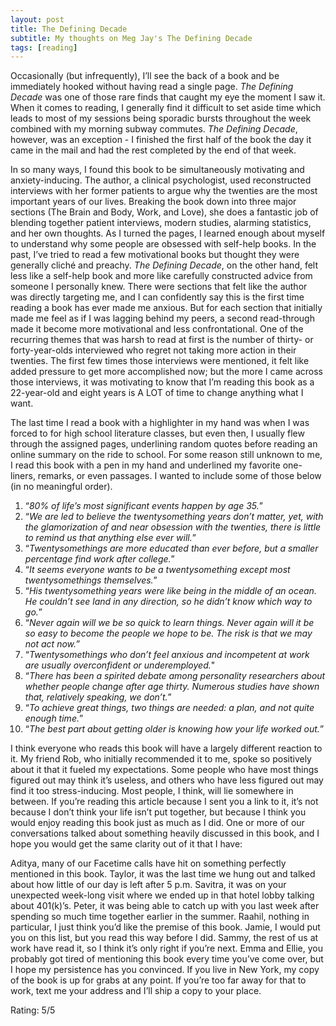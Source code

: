 ```yaml
---
layout: post
title: The Defining Decade
subtitle: My thoughts on Meg Jay's The Defining Decade
tags: [reading]
---
```

Occasionally (but infrequently), I’ll see the back of a book and be immediately hooked without having read a single page. *The Defining Decade* was one of those rare finds that caught my eye the moment I saw it. When it comes to reading, I generally find it difficult to set aside time which leads to most of my sessions being sporadic bursts throughout the week combined with my morning subway commutes. *The Defining Decade*, however, was an exception - I finished the first half of the book the day it came in the mail and had the rest completed by the end of that week. 

In so many ways, I found this book to be simultaneously motivating and anxiety-inducing. The author, a clinical psychologist, used reconstructed interviews with her former patients to argue why the twenties are the most important years of our lives. Breaking the book down into three major sections (The Brain and Body, Work, and Love), she does a fantastic job of blending together patient interviews, modern studies, alarming statistics, and her own thoughts. As I turned the pages, I learned enough about myself to understand why some people are obsessed with self-help books. In the past, I’ve tried to read a few motivational books but thought they were generally cliché and preachy. *The Defining Decade*, on the other hand, felt less like a self-help book and more like carefully constructed advice from someone I personally knew. There were sections that felt like the author was directly targeting me, and I can confidently say this is the first time reading a book has ever made me anxious. But for each section that initially made me feel as if I was lagging behind my peers, a second read-through made it become more motivational and less confrontational. One of the recurring themes that was harsh to read at first is the number of thirty- or forty-year-olds interviewed who regret not taking more action in their twenties. The first few times those interviews were mentioned, it felt like added pressure to get more accomplished now; but the more I came across those interviews, it was motivating to know that I’m reading this book as a 22-year-old and eight years is A LOT of time to change anything what I want.

The last time I read a book with a highlighter in my hand was when I was forced to for high school literature classes, but even then, I usually flew through the assigned pages, underlining random quotes before reading an online summary on the ride to school. For some reason still unknown to me, I read this book with a pen in my hand and underlined my favorite one-liners, remarks, or even passages. I wanted to include some of those below (in no meaningful order).
1.	“*80% of life’s most significant events happen by age 35.*”
2.	“*We are led to believe the twentysomething years don’t matter, yet, with the glamorization of and near obsession with the twenties, there is little to remind us that anything else ever will.*”
3.	“*Twentysomethings are more educated than ever before, but a smaller percentage find work after college.*”
4.	“*It seems everyone wants to be a twentysomething except most twentysomethings themselves.*”
5.	“*His twentysomething years were like being in the middle of an ocean. He couldn’t see land in any direction, so he didn’t know which way to go.*”
6.	“*Never again will we be so quick to learn things. Never again will it be so easy to become the people we hope to be. The risk is that we may not act now.*”
7.	“*Twentysomethings who don’t feel anxious and incompetent at work are usually overconfident or underemployed.*"
8.	“*There has been a spirited debate among personality researchers about whether people change after age thirty. Numerous studies have shown that, relatively speaking, we don’t.*”
9.	“*To achieve great things, two things are needed: a plan, and not quite enough time.*”
10.	“*The best part about getting older is knowing how your life worked out.*”

I think everyone who reads this book will have a largely different reaction to it. My friend Rob, who initially recommended it to me, spoke so positively about it that it fueled my expectations. Some people who have most things figured out may think it’s useless, and others who have less figured out may find it too stress-inducing. Most people, I think, will lie somewhere in between. If you’re reading this article because I sent you a link to it, it’s not because I don’t think your life isn’t put together, but because I think you would enjoy reading this book just as much as I did. One or more of our conversations talked about something heavily discussed in this book, and I hope you would get the same clarity out of it that I have:

Aditya, many of our Facetime calls have hit on something perfectly mentioned in this book. Taylor, it was the last time we hung out and talked about how little of our day is left after 5 p.m. Savitra, it was on your unexpected week-long visit where we ended up in that hotel lobby talking about 401(k)’s. Peter, it was being able to catch up with you last week after spending so much time together earlier in the summer. Raahil, nothing in particular, I just think you’d like the premise of this book. Jamie, I would put you on this list, but you read this way before I did. Sammy, the rest of us at work have read it, so I think it’s only right if you’re next. Emma and Ellie, you probably got tired of mentioning this book every time you’ve come over, but I hope my persistence has you convinced.  If you live in New York, my copy of the book is up for grabs at any point. If you’re too far away for that to work, text me your address and I’ll ship a copy to your place.

Rating: 5/5
